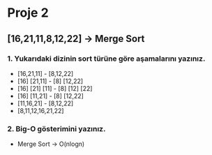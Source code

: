 # Proje 2

## [16,21,11,8,12,22] -> Merge Sort

### 1. Yukarıdaki dizinin sort türüne göre aşamalarını yazınız.

* [16,21,11] - [8,12,22]
* [16] [21,11] - [8] [12,22]
* [16] [21] [11] - [8] [12] [22]
* [16] [11,21] - [8] [12,22]
* [11,16,21] - [8,12,22]
* [8,11,12,16,21,22]

### 2. Big-O gösterimini yazınız.

* Merge Sort -> O(nlogn)



